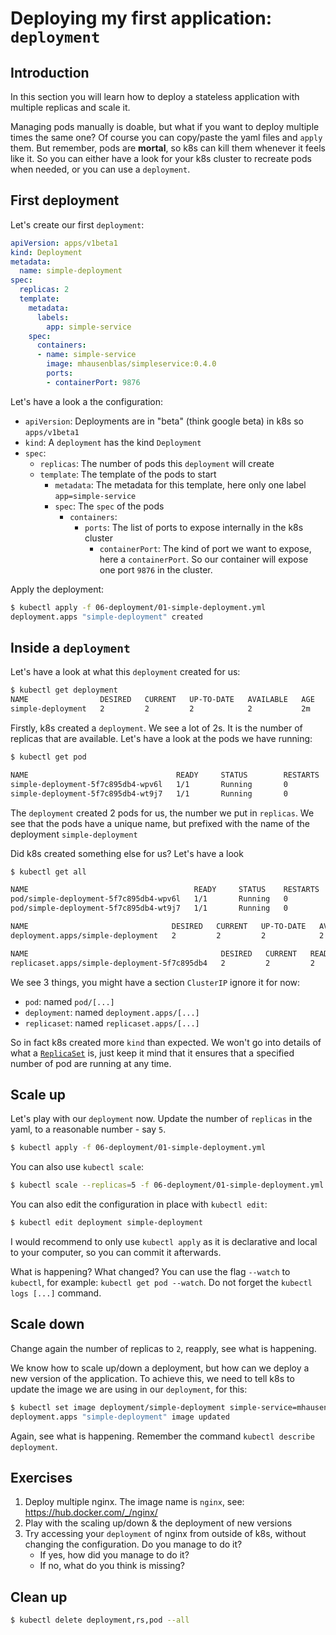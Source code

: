# Deploying my first application: `deployment`

## Introduction

In this section you will learn how to deploy a stateless application with multiple replicas and scale it.

Managing pods manually is doable, but what if you want to deploy multiple times the same one?
Of course you can copy/paste the yaml files and `apply` them. But remember, pods are **mortal**, so k8s can kill them whenever it feels like it.
So you can either have a look for your k8s cluster to recreate pods when needed, or you can use a `deployment`.

## First deployment

Let's create our first `deployment`:

```yml
apiVersion: apps/v1beta1
kind: Deployment
metadata:
  name: simple-deployment
spec:
  replicas: 2
  template:
    metadata:
      labels:
        app: simple-service
    spec:
      containers:
      - name: simple-service
        image: mhausenblas/simpleservice:0.4.0
        ports:
        - containerPort: 9876
```

Let's have a look a the configuration:

* `apiVersion`: Deployments are in "beta" (think google beta) in k8s so `apps/v1beta1`
* `kind`: A `deployment` has the kind `Deployment`
* `spec`:
  * `replicas`: The number of pods this `deployment` will create
  * `template`: The template of the pods to start
    * `metadata`: The metadata for this template, here only one label `app=simple-service`
    * `spec`: The `spec` of the pods
      * `containers`:
        * `ports`: The list of ports to expose internally in the k8s cluster
          * `containerPort`: The kind of port we want to expose, here a `containerPort`. So our container will expose one port `9876` in the cluster.

Apply the deployment:

```bash
$ kubectl apply -f 06-deployment/01-simple-deployment.yml
deployment.apps "simple-deployment" created
```

## Inside a `deployment`

Let's have a look at what this `deployment` created for us:

```bash
$ kubectl get deployment
NAME                DESIRED   CURRENT   UP-TO-DATE   AVAILABLE   AGE
simple-deployment   2         2         2            2           2m
```

Firstly, k8s created a `deployment`. We see a lot of 2s. It is the number of replicas that are available. Let's have a look at the pods we have running:

```bash
$ kubectl get pod

NAME                                 READY     STATUS        RESTARTS   AGE
simple-deployment-5f7c895db4-wpv6l   1/1       Running       0          1m
simple-deployment-5f7c895db4-wt9j7   1/1       Running       0          1m
```

The `deployment` created 2 pods for us, the number we put in `replicas`. We see that the pods have a unique name, but prefixed with the name of the deployment `simple-deployment`

Did k8s created something else for us? Let's have a look

```bash
$ kubectl get all

NAME                                     READY     STATUS    RESTARTS   AGE
pod/simple-deployment-5f7c895db4-wpv6l   1/1       Running   0          4m
pod/simple-deployment-5f7c895db4-wt9j7   1/1       Running   0          4m

NAME                                DESIRED   CURRENT   UP-TO-DATE   AVAILABLE   AGE
deployment.apps/simple-deployment   2         2         2            2           4m

NAME                                           DESIRED   CURRENT   READY     AGE
replicaset.apps/simple-deployment-5f7c895db4   2         2         2         4m
```

We see 3 things, you might have a section `ClusterIP` ignore it for now:

* `pod`: named `pod/[...]`
* `deployment`: named `deployment.apps/[...]`
* `replicaset`: named `replicaset.apps/[...]`

So in fact k8s created more `kind` than expected.
We won't go into details of what a [`ReplicaSet`](https://kubernetes.io/docs/concepts/workloads/controllers/replicaset/) is, just keep it mind that it ensures that a specified number of pod are running at any time.

## Scale up

Let's play with our `deployment` now.
Update the number of `replicas` in the yaml, to a reasonable number - say `5`.

```bash
$ kubectl apply -f 06-deployment/01-simple-deployment.yml
```

You can also use `kubectl scale`:
```bash
$ kubectl scale --replicas=5 -f 06-deployment/01-simple-deployment.yml
```

You can also edit the configuration in place with `kubectl edit`:
```bash
$ kubectl edit deployment simple-deployment
```

I would recommend to only use `kubectl apply` as it is declarative and local to your computer, so you can commit it afterwards.

What is happening? What changed?
You can use the flag `--watch` to `kubectl`, for example: `kubectl get pod --watch`.
Do not forget the `kubectl logs [...]` command.

## Scale down

Change again the number of replicas to `2`, reapply, see what is happening.

We know how to scale up/down a deployment, but how can we deploy a new version of the application. To achieve this, we need to tell k8s to update the image we are using in our `deployment`, for this:

```bash
$ kubectl set image deployment/simple-deployment simple-service=mhausenblas/simpleservice:0.5.0
deployment.apps "simple-deployment" image updated
```

Again, see what is happening.
Remember the command `kubectl describe deployment`.

## Exercises

1. Deploy multiple nginx. The image name is `nginx`, see: https://hub.docker.com/_/nginx/
2. Play with the scaling up/down & the deployment of new versions
3. Try accessing your `deployment` of nginx from outside of k8s, without changing the configuration. Do you manage to do it?
	* If yes, how did you manage to do it?
	* If no, what do you think is missing?

## Clean up

```bash
$ kubectl delete deployment,rs,pod --all
```